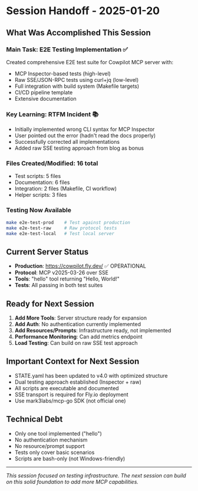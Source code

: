 # Session Handoff - 2025-01-20

## What Was Accomplished This Session

### Main Task: E2E Testing Implementation ✅
Created comprehensive E2E test suite for Cowpilot MCP server with:
- MCP Inspector-based tests (high-level)
- Raw SSE/JSON-RPC tests using curl+jq (low-level)
- Full integration with build system (Makefile targets)
- CI/CD pipeline template
- Extensive documentation

### Key Learning: RTFM Incident 📚
- Initially implemented wrong CLI syntax for MCP Inspector
- User pointed out the error (hadn't read the docs properly)
- Successfully corrected all implementations
- Added raw SSE testing approach from blog as bonus

### Files Created/Modified: 16 total
- Test scripts: 5 files
- Documentation: 6 files  
- Integration: 2 files (Makefile, CI workflow)
- Helper scripts: 3 files

### Testing Now Available
```bash
make e2e-test-prod    # Test against production
make e2e-test-raw     # Raw protocol tests
make e2e-test-local   # Test local server
```

## Current Server Status
- **Production**: https://cowpilot.fly.dev/ ✅ OPERATIONAL
- **Protocol**: MCP v2025-03-26 over SSE
- **Tools**: "hello" tool returning "Hello, World!"
- **Tests**: All passing in both test suites

## Ready for Next Session
1. **Add More Tools**: Server structure ready for expansion
2. **Add Auth**: No authentication currently implemented
3. **Add Resources/Prompts**: Infrastructure ready, not implemented
4. **Performance Monitoring**: Can add metrics endpoint
5. **Load Testing**: Can build on raw SSE test approach

## Important Context for Next Session
- STATE.yaml has been updated to v4.0 with optimized structure
- Dual testing approach established (Inspector + raw)
- All scripts are executable and documented
- SSE transport is required for Fly.io deployment
- Use mark3labs/mcp-go SDK (not official one)

## Technical Debt
- Only one tool implemented ("hello")
- No authentication mechanism
- No resource/prompt support
- Tests only cover basic scenarios
- Scripts are bash-only (not Windows-friendly)

---
*This session focused on testing infrastructure. The next session can build on this solid foundation to add more MCP capabilities.*
